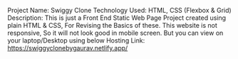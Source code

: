 Project Name: Swiggy Clone
Technology Used: HTML, CSS (Flexbox & Grid)
Description: This is just a Front End Static Web Page Project created using plain HTML & CSS, For Revising the Basics of these. 
This website is not responsive, So it will not look good in mobile screen. But you can view on your laptop/Desktop using below Hosting Link: 
https://swiggyclonebygaurav.netlify.app/ 
